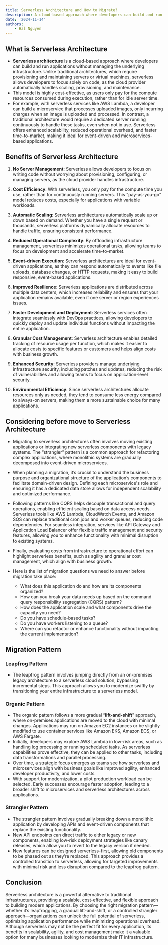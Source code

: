 ```yaml
---
title: Serverless Architecture and How to Migrate?
description: A cloud-based approach where developers can build and run applications without managing the underlying infrastructure. Unlike traditional architectures, which require provisioning and maintaining servers or virtual machines, serverless allows developers to focus solely on code, as the cloud provider automatically handles scaling, provisioning, and maintenance.
date: '2024-11-14'
authors:
    - Hal Nguyen
---
```


## What is Serverless Architecture

- **Serverless architecture** is a cloud-based approach where developers can build and run applications without managing the underlying infrastructure. Unlike traditional architectures, which require provisioning and maintaining servers or virtual machines, serverless allows developers to focus solely on code, as the cloud provider automatically handles scaling, provisioning, and maintenance.
- This model is highly cost-effective, as users only pay for the compute resources consumed during execution, rather than for idle server time.
- For example, with serverless services like AWS Lambda, a developer can build a microservice that processes uploaded images, only incurring charges when an image is uploaded and processed. In contrast, a traditional architecture would require a dedicated server running continuously to handle these tasks, even when not in use. Serverless offers enhanced scalability, reduced operational overhead, and faster time-to-market, making it ideal for event-driven and microservices-based applications.

## Benefits of Serverless Architecture

1. **No Server Management**: Serverless allows developers to focus on writing code without worrying about provisioning, configuring, or managing servers, as the cloud provider handles infrastructure.

2. **Cost Efficiency**: With serverless, you only pay for the compute time you use, rather than for continuously running servers. This "pay-as-you-go" model reduces costs, especially for applications with variable workloads.

3. **Automatic Scaling**: Serverless architectures automatically scale up or down based on demand. Whether you have a single request or thousands, serverless platforms dynamically allocate resources to handle traffic, ensuring consistent performance.

4. **Reduced Operational Complexity**: By offloading infrastructure management, serverless minimizes operational tasks, allowing teams to focus on development and accelerate time-to-market.

5. **Event-driven Execution**: Serverless architectures are ideal for event-driven applications, as they can respond automatically to events like file uploads, database changes, or HTTP requests, making it easy to build responsive, event-based applications.

6. **Improved Resilience**: Serverless applications are distributed across multiple data centers, which increases reliability and ensures that your application remains available, even if one server or region experiences issues.

7. **Faster Development and Deployment**: Serverless services often integrate seamlessly with DevOps practices, allowing developers to quickly deploy and update individual functions without impacting the entire application.

8. **Granular Cost Management**: Serverless architecture enables detailed tracking of resource usage per function, which makes it easier to allocate costs to specific features or customers and helps align costs with business growth.

9. **Enhanced Security**: Serverless providers manage underlying infrastructure security, including patches and updates, reducing the risk of vulnerabilities and allowing teams to focus on application-level security.

10. **Environmental Efficiency**: Since serverless architectures allocate resources only as needed, they tend to consume less energy compared to always-on servers, making them a more sustainable choice for many applications.

## Considering before move to Serverless Architecture

- Migrating to serverless architectures often involves moving existing applications or integrating new serverless components with legacy systems. The “strangler” pattern is a common approach for refactoring complex applications, where monolithic systems are gradually decomposed into event-driven microservices.
- When planning a migration, it’s crucial to understand the business purpose and organizational structure of the application’s components to facilitate domain-driven design. Defining each microservice's role and ensuring it has a dedicated data store allows for independent scalability and optimized performance.
- Following patterns like CQRS helps decouple transactional and query operations, enabling efficient scaling based on data access needs. Serverless tools like AWS Lambda, CloudWatch Events, and Amazon SQS can replace traditional cron jobs and worker queues, reducing code dependencies. For seamless integration, services like API Gateway and Application Load Balancer offer flexible traffic management and security features, allowing you to enhance functionality with minimal disruption to existing systems.
- Finally, evaluating costs from infrastructure to operational effort can highlight serverless benefits, such as agility and granular cost management, which align with business growth.

- Here is the list of migration questions we need to answer before migration take place:
  - What does this application do and how are its components organized?
  - How can you break your data needs up based on the command query responsibility segregation (CQRS) pattern?
  - How does the application scale and what components drive the capacity you need?
  - Do you have schedule-based tasks?
  - Do you have workers listening to a queue?
  - Where can you refactor or enhance functionality without impacting the current implementation?

## Migration Pattern

### Leapfrog Pattern

- The leapfrog pattern involves jumping directly from an on-premises legacy architecture to a serverless cloud solution, bypassing incremental steps. This approach allows you to modernize swiftly by transitioning your entire infrastructure to a serverless model.

### Organic Pattern

- The organic pattern follows a more gradual “**lift-and-shift**” approach, where on-premises applications are moved to the cloud with minimal changes. Applications may run on Amazon EC2 instances or be slightly modified to use container services like Amazon EKS, Amazon ECS, or AWS Fargate.
- Initially, developers may explore AWS Lambda in low-risk areas, such as handling log processing or running scheduled tasks. As serverless capabilities prove effective, they can be applied to other tasks, including data transformations and parallel processing.
- Over time, a strategic focus emerges as teams see how serverless and microservices align with business goals like improved agility, enhanced developer productivity, and lower costs.
- With support for modernization, a pilot production workload can be selected. Early successes encourage faster adoption, leading to a broader shift to microservices and serverless architectures across applications.

### Strangler Pattern

- The strangler pattern involves gradually breaking down a monolithic application by developing APIs and event-driven components that replace the existing functionality.
- New API endpoints can direct traffic to either legacy or new components, enabling low-risk deployment strategies like canary releases, which allow you to revert to the legacy version if needed.
- New features can be designed serverless-first, allowing old components to be phased out as they’re replaced. This approach provides a controlled transition to serverless, allowing for targeted improvements with minimal risk and less disruption compared to the leapfrog pattern.

## Conclusion

Serverless architecture is a powerful alternative to traditional infrastructures, providing a scalable, cost-effective, and flexible approach to building modern applications. By choosing the right migration pattern—whether it’s leapfrogging, a gradual lift-and-shift, or a controlled strangler approach—organizations can unlock the full potential of serverless, optimizing application performance while minimizing operational overhead. Although serverless may not be the perfect fit for every application, its benefits in scalability, agility, and cost management make it a valuable option for many businesses looking to modernize their IT infrastructure.
